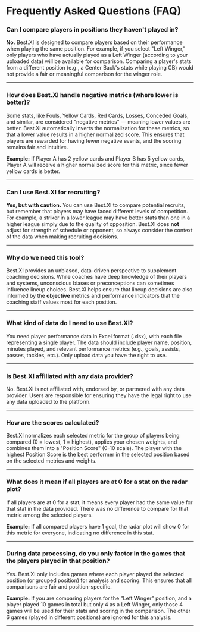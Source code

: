# Frequently Asked Questions (FAQ)

### Can I compare players in positions they haven't played in?
**No.** Best.XI is designed to compare players based on their performance when playing the same position. For example, if you select "Left Winger," only players who have actually played as a Left Winger (according to your uploaded data) will be available for comparison. Comparing a player's stats from a different position (e.g., a Center Back's stats while playing CB) would not provide a fair or meaningful comparison for the winger role.

---

### How does Best.XI handle negative metrics (where lower is better)?
Some stats, like Fouls, Yellow Cards, Red Cards, Losses, Conceded Goals, and similar, are considered "negative metrics" — meaning lower values are better. Best.XI automatically inverts the normalization for these metrics, so that a lower value results in a higher normalized score. This ensures that players are rewarded for having fewer negative events, and the scoring remains fair and intuitive.

**Example:**
If Player A has 2 yellow cards and Player B has 5 yellow cards, Player A will receive a higher normalized score for this metric, since fewer yellow cards is better.

---

### Can I use Best.XI for recruiting?
**Yes, but with caution.** You can use Best.XI to compare potential recruits, but remember that players may have faced different levels of competition. For example, a striker in a lower league may have better stats than one in a higher league simply due to the quality of opposition. Best.XI does **not** adjust for strength of schedule or opponent, so always consider the context of the data when making recruiting decisions.

---

### Why do we need this tool?
Best.XI provides an unbiased, data-driven perspective to supplement coaching decisions. While coaches have deep knowledge of their players and systems, unconscious biases or preconceptions can sometimes influence lineup choices. Best.XI helps ensure that lineup decisions are also informed by the **objective** metrics and performance indicators that the coaching staff values most for each position.

---

### What kind of data do I need to use Best.XI?
You need player performance data in Excel format (.xlsx), with each file representing a single player. The data should include player name, position, minutes played, and relevant performance metrics (e.g., goals, assists, passes, tackles, etc.). Only upload data you have the right to use.

---

### Is Best.XI affiliated with any data provider?
No. Best.XI is not affiliated with, endorsed by, or partnered with any data provider. Users are responsible for ensuring they have the legal right to use any data uploaded to the platform.

---

### How are the scores calculated?
Best.XI normalizes each selected metric for the group of players being compared (0 = lowest, 1 = highest), applies your chosen weights, and combines them into a "Position Score" (0-10 scale). The player with the highest Position Score is the best performer in the selected position based on the selected metrics and weights.

---

### What does it mean if all players are at 0 for a stat on the radar plot?
If all players are at 0 for a stat, it means every player had the same value for that stat in the data provided. There was no difference to compare for that metric among the selected players.

**Example:**
If all compared players have 1 goal, the radar plot will show 0 for this metric for everyone, indicating no difference in this stat.

--- 

### During data processing, do you only factor in the games that the players played in that position?
Yes. Best.XI only includes games where each player played the selected position (or grouped position) for analysis and scoring. This ensures that all comparisons are fair and position-specific.

**Example:**
If you are comparing players for the "Left Winger" position, and a player played 10 games in total but only 4 as a Left Winger, only those 4 games will be used for their stats and scoring in the comparison. The other 6 games (played in different positions) are ignored for this analysis.

---
